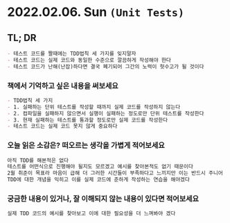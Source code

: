 # 2022.02.06. Sun `(Unit Tests)`

## TL; DR

```markdown
- 테스트 코드를 짤때에는 TDD법칙 세 가지를 잊지말자
- 테스트 코드는 실제 코드와 동일한 수준으로 깔끔하게 작성해야 한다
- 테스트 코드가 난해(난잡)하다면 결국 폐기되어 그간의 노력이 헛수고가 될 것이다
```

### 책에서 기억하고 싶은 내용을 써보세요

```markdown
- TDD법칙 세 가지
- 1. 실패하는 단위 테스트를 작성할 때까지 실제 코드를 작성하지 않는다
- 2. 컴파일을 실패하지 않으면서 실행이 실패하는 정도로만 단위 테스트를 작성한다
- 3. 현재 실패하는 테스트를 통과할 정도로만 실제 코드를 작성한다
- 테스트 코드는 실제 코드 못지 않게 중요하다
```

### 오늘 읽은 소감은? 떠오르는 생각을 가볍게 적어보세요

```markdown
아직 TDD를 해본적은 없다
테스트를 어떤식으로 진행해야 될지도 모르겠고 예시를 찾아본적도 없기 때문이다
2월 취준이 목표라 마음이 급해 더 그러한 시간들이 부족하다고 느끼지만 이는 반드시 주니어 개발자가 넘어야 할 산이라고 생각한다
TDD에 대한 개념을 익히고 이를 실제 코드에 준하게 작성하는 연습을 해야겠다
```

### 궁금한 내용이 있거나, 잘 이해되지 않는 내용이 있다면 적어보세요

```markdown
실제 TDD 코드의 예시를 찾아보고 이에 대한 필요성을 더 느껴봐야 겠다
```
